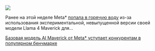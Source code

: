<!--2025-04-12 08:53:13-->
<div class="yb">
  <div class="rss habr"><img src="https://habrastorage.org/getpro/habr/upload_files/2b5/8cb/b07/2b58cbb075b7a4f1b91959efbdc2f2b9.jpg" /><p>Ранее на этой неделе Meta*&nbsp;<a href="https://techcrunch.com/2025/04/06/metas-benchmarks-for-its-new-ai-models-are-a-bit-misleading/">попала в горячую воду</a>&nbsp;из-за использования экспериментальной, невыпущенной версии своей модели Llama 4 Maverick для... <p class="titl"><a href="https://habr.com/ru/companies/bothub/news/900192/?utm_source=habrahabr&utm_medium=rss&utm_campaign=900192">Базовая модель AI Maverick от Meta* уступает конкурентам в популярном бенчмарке</a></p></div>
</div>
